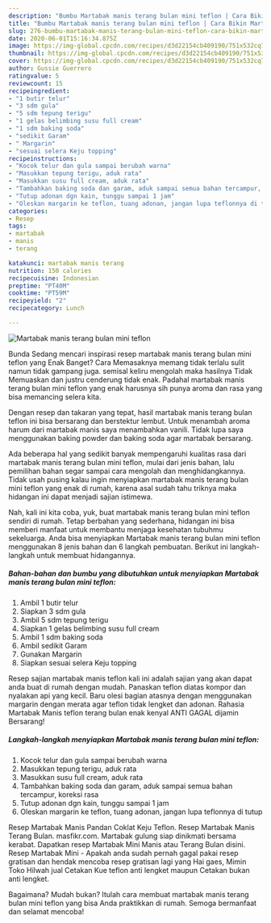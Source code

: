 ```yaml
---
description: "Bumbu Martabak manis terang bulan mini teflon | Cara Bikin Martabak manis terang bulan mini teflon Yang Mudah Dan Praktis"
title: "Bumbu Martabak manis terang bulan mini teflon | Cara Bikin Martabak manis terang bulan mini teflon Yang Mudah Dan Praktis"
slug: 276-bumbu-martabak-manis-terang-bulan-mini-teflon-cara-bikin-martabak-manis-terang-bulan-mini-teflon-yang-mudah-dan-praktis
date: 2020-06-01T15:16:34.875Z
image: https://img-global.cpcdn.com/recipes/d3d22154cb409190/751x532cq70/martabak-manis-terang-bulan-mini-teflon-foto-resep-utama.jpg
thumbnail: https://img-global.cpcdn.com/recipes/d3d22154cb409190/751x532cq70/martabak-manis-terang-bulan-mini-teflon-foto-resep-utama.jpg
cover: https://img-global.cpcdn.com/recipes/d3d22154cb409190/751x532cq70/martabak-manis-terang-bulan-mini-teflon-foto-resep-utama.jpg
author: Gussie Guerrero
ratingvalue: 5
reviewcount: 15
recipeingredient:
- "1 butir telur"
- "3 sdm gula"
- "5 sdm tepung terigu"
- "1 gelas belimbing susu full cream"
- "1 sdm baking soda"
- "sedikit Garam"
- " Margarin"
- "sesuai selera Keju topping"
recipeinstructions:
- "Kocok telur dan gula sampai berubah warna"
- "Masukkan tepung terigu, aduk rata"
- "Masukkan susu full cream, aduk rata"
- "Tambahkan baking soda dan garam, aduk sampai semua bahan tercampur, koreksi rasa"
- "Tutup adonan dgn kain, tunggu sampai 1 jam"
- "Oleskan margarin ke teflon, tuang adonan, jangan lupa teflonnya di tutup"
categories:
- Resep
tags:
- martabak
- manis
- terang

katakunci: martabak manis terang 
nutrition: 150 calories
recipecuisine: Indonesian
preptime: "PT40M"
cooktime: "PT59M"
recipeyield: "2"
recipecategory: Lunch

---
```



![Martabak manis terang bulan mini teflon](https://img-global.cpcdn.com/recipes/d3d22154cb409190/751x532cq70/martabak-manis-terang-bulan-mini-teflon-foto-resep-utama.jpg)

Bunda Sedang mencari inspirasi resep martabak manis terang bulan mini teflon yang Enak Banget? Cara Memasaknya memang tidak terlalu sulit namun tidak gampang juga. semisal keliru mengolah maka hasilnya Tidak Memuaskan dan justru cenderung tidak enak. Padahal martabak manis terang bulan mini teflon yang enak harusnya sih punya aroma dan rasa yang bisa memancing selera kita.

Dengan resep dan takaran yang tepat, hasil martabak manis terang bulan teflon ini bisa bersarang dan berstektur lembut. Untuk menambah aroma harum dari martabak manis saya menambahkan vanili. Tidak lupa saya menggunakan baking powder dan baking soda agar martabak bersarang.

Ada beberapa hal yang sedikit banyak mempengaruhi kualitas rasa dari martabak manis terang bulan mini teflon, mulai dari jenis bahan, lalu pemilihan bahan segar sampai cara mengolah dan menghidangkannya. Tidak usah pusing kalau ingin menyiapkan martabak manis terang bulan mini teflon yang enak di rumah, karena asal sudah tahu triknya maka hidangan ini dapat menjadi sajian istimewa.


Nah, kali ini kita coba, yuk, buat martabak manis terang bulan mini teflon sendiri di rumah. Tetap berbahan yang sederhana, hidangan ini bisa memberi manfaat untuk membantu menjaga kesehatan tubuhmu sekeluarga. Anda bisa menyiapkan Martabak manis terang bulan mini teflon menggunakan 8 jenis bahan dan 6 langkah pembuatan. Berikut ini langkah-langkah untuk membuat hidangannya.

<!--inarticleads1-->

##### Bahan-bahan dan bumbu yang dibutuhkan untuk menyiapkan Martabak manis terang bulan mini teflon:

1. Ambil 1 butir telur
1. Siapkan 3 sdm gula
1. Ambil 5 sdm tepung terigu
1. Siapkan 1 gelas belimbing susu full cream
1. Ambil 1 sdm baking soda
1. Ambil sedikit Garam
1. Gunakan  Margarin
1. Siapkan sesuai selera Keju topping


Resep sajian martabak manis teflon kali ini adalah sajian yang akan dapat anda buat di rumah dengan mudah. Panaskan teflon diatas kompor dan nyalakan api yang kecil. Baru olesi bagian atasnya dengan menggunakan margarin dengan merata agar teflon tidak lengket dan adonan. Rahasia Martabak Manis teflon terang bulan enak kenyal ANTI GAGAL dijamin Bersarang! 

<!--inarticleads2-->

##### Langkah-langkah menyiapkan Martabak manis terang bulan mini teflon:

1. Kocok telur dan gula sampai berubah warna
1. Masukkan tepung terigu, aduk rata
1. Masukkan susu full cream, aduk rata
1. Tambahkan baking soda dan garam, aduk sampai semua bahan tercampur, koreksi rasa
1. Tutup adonan dgn kain, tunggu sampai 1 jam
1. Oleskan margarin ke teflon, tuang adonan, jangan lupa teflonnya di tutup


Resep Martabak Manis Pandan Coklat Keju Teflon. Resep Martabak Manis Terang Bulan. masfikr.com. Martabak gulung siap dinikmati bersama kerabat. Dapatkan resep Martabak Mini Manis atau Terang Bulan disini. Resep Martabak Mini - Apakah anda sudah pernah gagal pakai resep gratisan dan hendak mencoba resep gratisan lagi yang Hai gaes, Mimin Toko Hilwah jual Cetakan Kue teflon anti lengket maupun Cetakan bukan anti lengket. 

Bagaimana? Mudah bukan? Itulah cara membuat martabak manis terang bulan mini teflon yang bisa Anda praktikkan di rumah. Semoga bermanfaat dan selamat mencoba!
